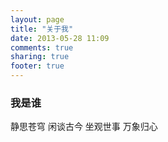```yaml
---
layout: page
title: "关于我"
date: 2013-05-28 11:09
comments: true
sharing: true
footer: true
---
```


### 我是谁

静思苍穹 
闲谈古今 
坐观世事 
万象归心